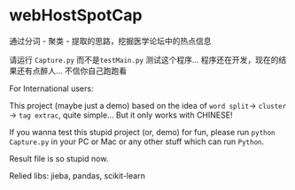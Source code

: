 # webHostSpotCap
通过分词 - 聚类 - 提取的思路，挖掘医学论坛中的热点信息

请运行 `Capture.py` 而不是`testMain.py` 测试这个程序...
程序还在开发，现在的结果还有点醉人... 不信你自己跑跑看

For International users:

This project (maybe just a demo) based on the idea of `word split`-> `cluster` -> `tag extrac`,
quite simple... But it only works with CHINESE!

If you wanna test this stupid project (or, demo) for fun, please run
```python Capture.py```
in your PC or Mac or any other stuff which can run `Python`.

Result file is so stupid now.

Relied libs: jieba, pandas, scikit-learn
